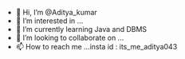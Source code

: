 - 👋 Hi, I’m @Aditya_kumar
- 👀 I’m interested in ...
- 🌱 I’m currently learning Java and DBMS
- 💞️ I’m looking to collaborate on ...
- 📫 How to reach me ...insta id : its_me_aditya043

<!---
Aditya-043/Aditya-043 is a ✨ special ✨ repository because its `README.md` (this file) appears on your GitHub profile.
You can click the Preview link to take a look at your changes.
--->
